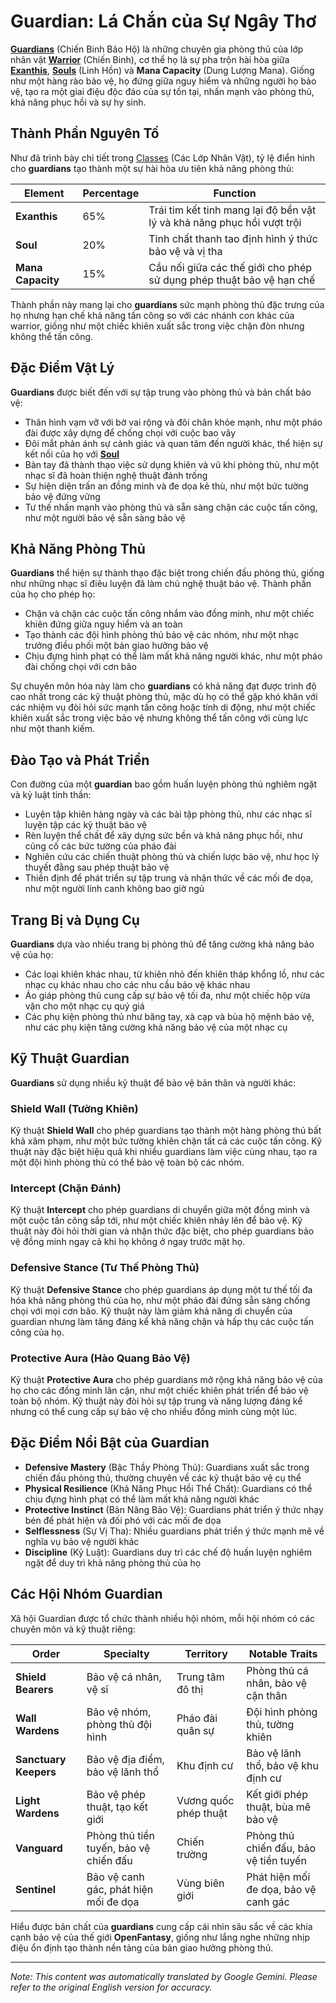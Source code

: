 # **Guardian**: Lá Chắn của Sự Ngây Thơ

[**Guardians**](/codex/Classes/Warrior/Guardian.md) (Chiến Binh Bảo Hộ) là những chuyên gia phòng thủ của lớp nhân vật [**Warrior**](/codex/Classes/Warrior/Warrior.md) (Chiến Binh), cơ thể họ là sự pha trộn hài hòa giữa [**Exanthis**](/codex/Basic/Exanthis.md), [**Souls**](/codex/Basic/Soul.md) (Linh Hồn) và **Mana Capacity** (Dung Lượng Mana). Giống như một hàng rào bảo vệ, họ đứng giữa nguy hiểm và những người họ bảo vệ, tạo ra một giai điệu độc đáo của sự tồn tại, nhấn mạnh vào phòng thủ, khả năng phục hồi và sự hy sinh.

## Thành Phần Nguyên Tố

Như đã trình bày chi tiết trong [Classes](/codex/Classes/Classes.md) (Các Lớp Nhân Vật), tỷ lệ điển hình cho **guardians** tạo thành một sự hài hòa ưu tiên khả năng phòng thủ:

| Element | Percentage | Function |
|---------|------------|----------|
| **Exanthis** | 65% | Trái tim kết tinh mang lại độ bền vật lý và khả năng phục hồi vượt trội |
| **Soul** | 20% | Tinh chất thanh tao định hình ý thức bảo vệ và vị tha |
| **Mana Capacity** | 15% | Cầu nối giữa các thế giới cho phép sử dụng phép thuật bảo vệ hạn chế |

Thành phần này mang lại cho **guardians** sức mạnh phòng thủ đặc trưng của họ nhưng hạn chế khả năng tấn công so với các nhánh con khác của warrior, giống như một chiếc khiên xuất sắc trong việc chặn đòn nhưng không thể tấn công.

## Đặc Điểm Vật Lý

**Guardians** được biết đến với sự tập trung vào phòng thủ và bản chất bảo vệ:
- Thân hình vạm vỡ với bờ vai rộng và đôi chân khỏe mạnh, như một pháo đài được xây dựng để chống chọi với cuộc bao vây
- Đôi mắt phản ánh sự cảnh giác và quan tâm đến người khác, thể hiện sự kết nối của họ với [**Soul**](/codex/Basic/Soul.md)
- Bàn tay đã thành thạo việc sử dụng khiên và vũ khí phòng thủ, như một nhạc sĩ đã hoàn thiện nghệ thuật đánh trống
- Sự hiện diện trấn an đồng minh và đe dọa kẻ thù, như một bức tường bảo vệ đứng vững
- Tư thế nhấn mạnh vào phòng thủ và sẵn sàng chặn các cuộc tấn công, như một người bảo vệ sẵn sàng bảo vệ

## Khả Năng Phòng Thủ

**Guardians** thể hiện sự thành thạo đặc biệt trong chiến đấu phòng thủ, giống như những nhạc sĩ điêu luyện đã làm chủ nghệ thuật bảo vệ. Thành phần của họ cho phép họ:
- Chặn và chặn các cuộc tấn công nhắm vào đồng minh, như một chiếc khiên đứng giữa nguy hiểm và an toàn
- Tạo thành các đội hình phòng thủ bảo vệ các nhóm, như một nhạc trưởng điều phối một bản giao hưởng bảo vệ
- Chịu đựng hình phạt có thể làm mất khả năng người khác, như một pháo đài chống chọi với cơn bão

Sự chuyên môn hóa này làm cho **guardians** có khả năng đạt được trình độ cao nhất trong các kỹ thuật phòng thủ, mặc dù họ có thể gặp khó khăn với các nhiệm vụ đòi hỏi sức mạnh tấn công hoặc tính di động, như một chiếc khiên xuất sắc trong việc bảo vệ nhưng không thể tấn công với cùng lực như một thanh kiếm.

## Đào Tạo và Phát Triển

Con đường của một **guardian** bao gồm huấn luyện phòng thủ nghiêm ngặt và kỷ luật tinh thần:
- Luyện tập khiên hàng ngày và các bài tập phòng thủ, như các nhạc sĩ luyện tập các kỹ thuật bảo vệ
- Rèn luyện thể chất để xây dựng sức bền và khả năng phục hồi, như củng cố các bức tường của pháo đài
- Nghiên cứu các chiến thuật phòng thủ và chiến lược bảo vệ, như học lý thuyết đằng sau phép thuật bảo vệ
- Thiền định để phát triển sự tập trung và nhận thức về các mối đe dọa, như một người lính canh không bao giờ ngủ

## Trang Bị và Dụng Cụ

**Guardians** dựa vào nhiều trang bị phòng thủ để tăng cường khả năng bảo vệ của họ:
- Các loại khiên khác nhau, từ khiên nhỏ đến khiên tháp khổng lồ, như các nhạc cụ khác nhau cho các nhu cầu bảo vệ khác nhau
- Áo giáp phòng thủ cung cấp sự bảo vệ tối đa, như một chiếc hộp vừa vặn cho một nhạc cụ quý giá
- Các phụ kiện phòng thủ như băng tay, xà cạp và bùa hộ mệnh bảo vệ, như các phụ kiện tăng cường khả năng bảo vệ của một nhạc cụ

## Kỹ Thuật Guardian

**Guardians** sử dụng nhiều kỹ thuật để bảo vệ bản thân và người khác:

### Shield Wall (Tường Khiên)

Kỹ thuật **Shield Wall** cho phép guardians tạo thành một hàng phòng thủ bất khả xâm phạm, như một bức tường khiên chặn tất cả các cuộc tấn công. Kỹ thuật này đặc biệt hiệu quả khi nhiều guardians làm việc cùng nhau, tạo ra một đội hình phòng thủ có thể bảo vệ toàn bộ các nhóm.

### Intercept (Chặn Đánh)

Kỹ thuật **Intercept** cho phép guardians di chuyển giữa một đồng minh và một cuộc tấn công sắp tới, như một chiếc khiên nhảy lên để bảo vệ. Kỹ thuật này đòi hỏi thời gian và nhận thức đặc biệt, cho phép guardians bảo vệ đồng minh ngay cả khi họ không ở ngay trước mặt họ.

### Defensive Stance (Tư Thế Phòng Thủ)

Kỹ thuật **Defensive Stance** cho phép guardians áp dụng một tư thế tối đa hóa khả năng phòng thủ của họ, như một pháo đài đứng sẵn sàng chống chọi với mọi cơn bão. Kỹ thuật này làm giảm khả năng di chuyển của guardian nhưng làm tăng đáng kể khả năng chặn và hấp thụ các cuộc tấn công của họ.

### Protective Aura (Hào Quang Bảo Vệ)

Kỹ thuật **Protective Aura** cho phép guardians mở rộng khả năng bảo vệ của họ cho các đồng minh lân cận, như một chiếc khiên phát triển để bảo vệ toàn bộ nhóm. Kỹ thuật này đòi hỏi sự tập trung và năng lượng đáng kể nhưng có thể cung cấp sự bảo vệ cho nhiều đồng minh cùng một lúc.

## Đặc Điểm Nổi Bật của Guardian

- **Defensive Mastery** (Bậc Thầy Phòng Thủ): Guardians xuất sắc trong chiến đấu phòng thủ, thường chuyên về các kỹ thuật bảo vệ cụ thể
- **Physical Resilience** (Khả Năng Phục Hồi Thể Chất): Guardians có thể chịu đựng hình phạt có thể làm mất khả năng người khác
- **Protective Instinct** (Bản Năng Bảo Vệ): Guardians phát triển ý thức nhạy bén để phát hiện và đối phó với các mối đe dọa
- **Selflessness** (Sự Vị Tha): Nhiều guardians phát triển ý thức mạnh mẽ về nghĩa vụ bảo vệ người khác
- **Discipline** (Kỷ Luật): Guardians duy trì các chế độ huấn luyện nghiêm ngặt để duy trì khả năng phòng thủ của họ

## Các Hội Nhóm Guardian

Xã hội Guardian được tổ chức thành nhiều hội nhóm, mỗi hội nhóm có các chuyên môn và kỹ thuật riêng:

| Order | Specialty | Territory | Notable Traits |
|---------|---------------|---------|-------------------|
| **Shield Bearers** | Bảo vệ cá nhân, vệ sĩ | Trung tâm đô thị | Phòng thủ cá nhân, bảo vệ cận thân |
| **Wall Wardens** | Bảo vệ nhóm, phòng thủ đội hình | Pháo đài quân sự | Đội hình phòng thủ, tường khiên |
| **Sanctuary Keepers** | Bảo vệ địa điểm, bảo vệ lãnh thổ | Khu định cư | Bảo vệ lãnh thổ, bảo vệ khu định cư |
| **Light Wardens** | Bảo vệ phép thuật, tạo kết giới | Vương quốc phép thuật | Kết giới phép thuật, bùa mê bảo vệ |
| **Vanguard** | Phòng thủ tiền tuyến, bảo vệ chiến đấu | Chiến trường | Phòng thủ chiến đấu, bảo vệ tiền tuyến |
| **Sentinel** | Bảo vệ canh gác, phát hiện mối đe dọa | Vùng biên giới | Phát hiện mối đe dọa, bảo vệ canh gác |

Hiểu được bản chất của **guardians** cung cấp cái nhìn sâu sắc về các khía cạnh bảo vệ của thế giới **OpenFantasy**, giống như lắng nghe những nhịp điệu ổn định tạo thành nền tảng của bản giao hưởng phòng thủ.


---
_Note: This content was automatically translated by Google Gemini. Please refer to the original English version for accuracy._